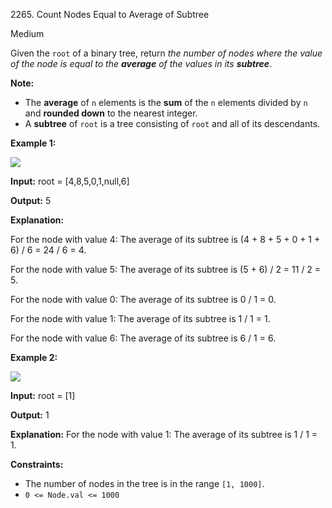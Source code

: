 2265\. Count Nodes Equal to Average of Subtree

Medium

Given the `root` of a binary tree, return _the number of nodes where the value of the node is equal to the **average** of the values in its **subtree**_.

**Note:**

*   The **average** of `n` elements is the **sum** of the `n` elements divided by `n` and **rounded down** to the nearest integer.
*   A **subtree** of `root` is a tree consisting of `root` and all of its descendants.

**Example 1:**

![](https://assets.leetcode.com/uploads/2022/03/15/image-20220315203925-1.png)

**Input:** root = [4,8,5,0,1,null,6]

**Output:** 5

**Explanation:**

For the node with value 4: The average of its subtree is (4 + 8 + 5 + 0 + 1 + 6) / 6 = 24 / 6 = 4.

For the node with value 5: The average of its subtree is (5 + 6) / 2 = 11 / 2 = 5.

For the node with value 0: The average of its subtree is 0 / 1 = 0.

For the node with value 1: The average of its subtree is 1 / 1 = 1.

For the node with value 6: The average of its subtree is 6 / 1 = 6.

**Example 2:**

![](https://assets.leetcode.com/uploads/2022/03/26/image-20220326133920-1.png)

**Input:** root = [1]

**Output:** 1

**Explanation:** For the node with value 1: The average of its subtree is 1 / 1 = 1.

**Constraints:**

*   The number of nodes in the tree is in the range `[1, 1000]`.
*   `0 <= Node.val <= 1000`
